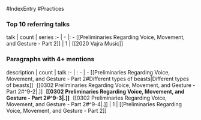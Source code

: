 #IndexEntry #Practices

### Top 10 referring talks
talk | count | series
:- | - |: -
[[Preliminaries Regarding Voice, Movement, and Gesture - Part 2]] | 1 | [[2020 Vajra Music]]

### Paragraphs with 4+ mentions
description | count | talk
:- | : - | -
[[Preliminaries Regarding Voice, Movement, and Gesture - Part 2#Different types of beasts\|Different types of beasts]] &nbsp;&nbsp;[[0302 Preliminaries Regarding Voice, Movement, and Gesture - Part 2#^9-2\|.]] &nbsp; **[[0302 Preliminaries Regarding Voice, Movement, and Gesture - Part 2#^9-3\|.]]** &nbsp; [[0302 Preliminaries Regarding Voice, Movement, and Gesture - Part 2#^9-4\|.]] | 1 | [[Preliminaries Regarding Voice, Movement, and Gesture - Part 2]]

